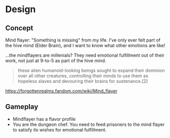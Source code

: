 Design
====

## Concept

Mind flayer: "Something is missing" from my life. I've only ever felt part of the hive mind (Elder Brain), and I want to know what other emotions are like!

...the mindflayers are millenials? They need emotional fulfillment out of their work, not just at 9-to-5 as part of the hive mind.

> these alien humanoid-looking beings sought to expand their dominion over all other creatures, controlling their minds to use them as hopeless slaves and devouring their brains for sustenance.[2]

https://forgottenrealms.fandom.com/wiki/Mind_flayer

## Gameplay

- Mindflayer has a flavor profile
- You are the dungeon chef. You need to feed prisoners to the mind flayer to satisfy its wishes for emotional fulfillment.
